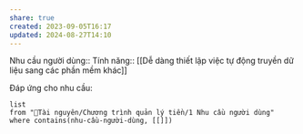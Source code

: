 ```yaml
---
share: true
created: 2023-09-05T16:17
updated: 2024-08-27T14:10
---
```

Nhu cầu người dùng::
Tính năng:: [[Dễ dàng thiết lập việc tự động truyền dữ liệu sang các phần mềm khác]]

Đáp ứng cho nhu cầu:
```dataview
list
from "📜Tài nguyên/Chương trình quản lý tiền/1 Nhu cầu người dùng" 
where contains(nhu-cầu-người-dùng, [[]])
```
